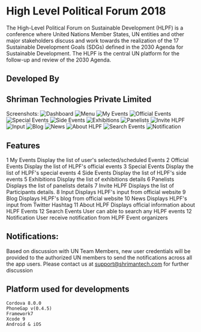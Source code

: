# High Level Political Forum 2018
The High-Level Political Forum on Sustainable Development (HLPF) is a conference where United Nations Member States, UN entities and other major stakeholders discuss and work towards the realization of the 17 Sustainable Development Goals (SDGs) defined in the 2030 Agenda for Sustainable Development. The HLPF is the central UN platform for the follow-up and review of the 2030 Agenda.
## Developed By
## Shriman Technologies Private Limited

Screenshots:
![Dashboard](/img/Dashboard.jpg?raw=true "Dashboard")
![Menu](/img/Menu.jpg?raw=true "Menu")
![My Events](/img/My_Events.jpg?raw=true "My Events")
![Official Events](/img/Official_Events.jpg?raw=true "Official Events")
![Special Events](/img/screen4.jpg?raw=true "Special Events")
![Side Events](/img/Side_Events.jpg?raw=true "Side Events")
![Exhibitions](/img/Exhibitions.jpg?raw=true "Exhibitions")
![Panelists](/img/screen7.jpg?raw=true "Panelists")
![Invite HLPF](/img/screen8.jpg?raw=true "Invite HLPF")
![Input](/img/HLPF_Input.jpg?raw=true "Input")
![Blog](/img/HLPF_Blog.jpg?raw=true "Blog")
![News](/img/HLPF_Tweets.jpg?raw=true "News")
![About HLPF](/img/About_HLPF.jpg?raw=true "About HLPF")
![Search Events](/img/Search_Events.jpg?raw=true "Search Events")
![Notification](/img/screen14.jpg?raw=true "Notification")

## Features
1		My Events		Display the list of user's selected/scheduled Events
2		Official Events		Display the list of HLPF's official events
3		Special Events		Display the list of HLPF's special events
4		Side Events		Display the list of HLPF's side events
5		Exhibitions		Display the list of exhibitions details
6		Panelists		Displays the list of panelists details
7		Invite HLPF		Displays the list of Participants details.
8		Input		Displays HLPF's input from official website
9		Blog		Displays HLPF's blog from official website
10		News		Displays HLPF's input from Twitter Hashtag
11		About HLPF		Displays official information about HLPF Events
12		Search Events		User can able to search any HLPF events
12		Notification		User receive notification from HLPF Event organizers


## Notifications:
Based on discussion with UN Team Members, new user credentials will be provided to the authorized UN members to send the notifications across all the app users.
Please contact us at support@shrimantech.com for further discussion

## Platform used for developments
    Cordova 8.0.0
	PhoneGap v(0.4.5)
	Framework7
	Xcode 9
	Android & iOS
